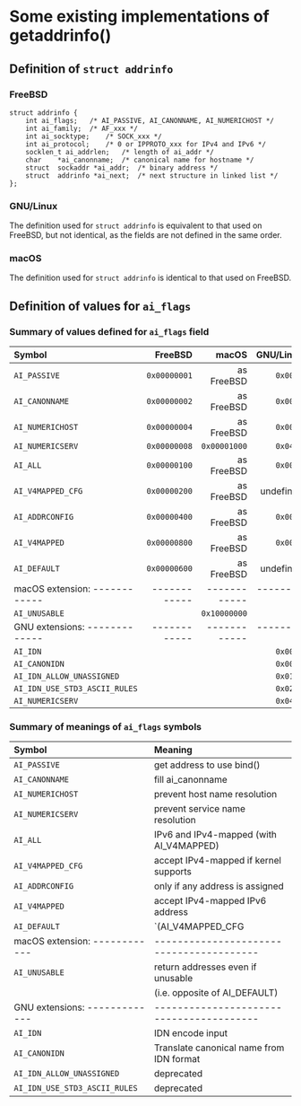# Some existing implementations of getaddrinfo()

## Definition of `struct addrinfo`

### FreeBSD

```
struct addrinfo {
	int	ai_flags;	/* AI_PASSIVE, AI_CANONNAME, AI_NUMERICHOST */
	int	ai_family;	/* AF_xxx */
	int	ai_socktype;	/* SOCK_xxx */
	int	ai_protocol;	/* 0 or IPPROTO_xxx for IPv4 and IPv6 */
	socklen_t ai_addrlen;	/* length of ai_addr */
	char	*ai_canonname;	/* canonical name for hostname */
	struct	sockaddr *ai_addr;	/* binary address */
	struct	addrinfo *ai_next;	/* next structure in linked list */
};
```

### GNU/Linux

The definition used for `struct addrinfo` is equivalent to that used on FreeBSD,
but not identical, as the fields are not defined in the same order.

### macOS

The definition used for `struct addrinfo` is identical to that used on FreeBSD.


## Definition of values for `ai_flags`

### Summary of values defined for `ai_flags` field

| Symbol                        |      FreeBSD |        macOS |  GNU/Linux |
|:------------------------------|-------------:|-------------:|-----------:|
| `AI_PASSIVE`                  | `0x00000001` |   as FreeBSD |   `0x0001` |
| `AI_CANONNAME`                | `0x00000002` |   as FreeBSD |   `0x0002` |
| `AI_NUMERICHOST`              | `0x00000004` |   as FreeBSD |   `0x0004` |
| `AI_NUMERICSERV`              | `0x00000008` | `0x00001000` |   `0x0400` |
| `AI_ALL`                      | `0x00000100` |   as FreeBSD |   `0x0010` |
| `AI_V4MAPPED_CFG`             | `0x00000200` |   as FreeBSD |  undefined |
| `AI_ADDRCONFIG`               | `0x00000400` |   as FreeBSD |   `0x0020` |
| `AI_V4MAPPED`                 | `0x00000800` |   as FreeBSD |   `0x0008` |
| `AI_DEFAULT`                  | `0x00000600` |   as FreeBSD |  undefined |
| macOS extension: ------------ | ------------ | ------------ | ---------- |
| `AI_UNUSABLE`                 |              | `0x10000000` |            |
| GNU extensions: ------------- | ------------ | ------------ | ---------- |
| `AI_IDN`                      |              |              |   `0x0040` |
| `AI_CANONIDN`                 |              |              |   `0x0080` |
| `AI_IDN_ALLOW_UNASSIGNED`     |              |              |   `0x0100` |
| `AI_IDN_USE_STD3_ASCII_RULES` |              |              |   `0x0200` |
| `AI_NUMERICSERV`              |              |              |   `0x0400` |


### Summary of meanings of `ai_flags` symbols

| Symbol                        | Meaning                                  |
|:------------------------------|:-----------------------------------------|
| `AI_PASSIVE`                  | get address to use bind()                |
| `AI_CANONNAME`                | fill ai_canonname                        |
| `AI_NUMERICHOST`              | prevent host name resolution             |
| `AI_NUMERICSERV`              | prevent service name resolution          |
| `AI_ALL`                      | IPv6 and IPv4-mapped (with AI_V4MAPPED)  |
| `AI_V4MAPPED_CFG`             | accept IPv4-mapped if kernel supports    |
| `AI_ADDRCONFIG`               | only if any address is assigned          |
| `AI_V4MAPPED`                 | accept IPv4-mapped IPv6 address          |
| `AI_DEFAULT`                  | `(AI_V4MAPPED_CFG | AI_ADDRCONFIG)`      |
| macOS extension: ------------ | ---------------------------------------- |
| `AI_UNUSABLE`                 | return addresses even if unusable        |
|                               | (i.e. opposite of AI_DEFAULT)            |
| GNU extensions: ------------- | ---------------------------------------- |
| `AI_IDN`                      | IDN encode input                         |
| `AI_CANONIDN`                 | Translate canonical name from IDN format |
| `AI_IDN_ALLOW_UNASSIGNED`     | deprecated                               |
| `AI_IDN_USE_STD3_ASCII_RULES` | deprecated                               |




